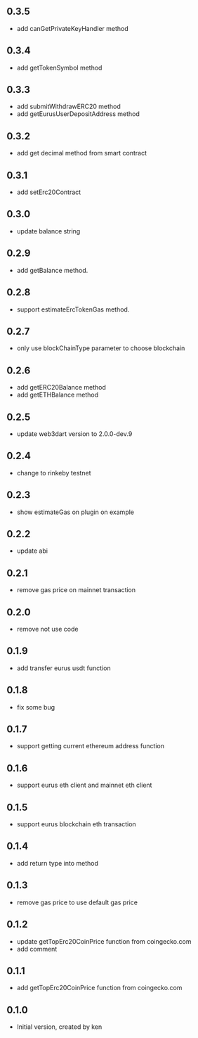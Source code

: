 ## 0.3.5
- add canGetPrivateKeyHandler method

## 0.3.4
- add getTokenSymbol method

## 0.3.3
- add submitWithdrawERC20 method
- add getEurusUserDepositAddress method

## 0.3.2
- add get decimal method from smart contract

## 0.3.1
- add setErc20Contract

## 0.3.0
- update balance string

## 0.2.9

- add getBalance method.

## 0.2.8

- support estimateErcTokenGas method.

## 0.2.7

- only use blockChainType parameter to choose blockchain

## 0.2.6

- add getERC20Balance method
- add getETHBalance method

## 0.2.5

- update web3dart version to 2.0.0-dev.9


## 0.2.4

- change to rinkeby testnet

## 0.2.3

- show estimateGas on plugin on example

## 0.2.2

- update abi

## 0.2.1

- remove gas price on mainnet transaction

## 0.2.0

- remove not use code

## 0.1.9

- add transfer eurus usdt function

## 0.1.8

- fix some bug

## 0.1.7

- support getting current ethereum address function

## 0.1.6

- support eurus eth client and mainnet eth client

## 0.1.5

- support eurus blockchain eth transaction

## 0.1.4

- add return type into method

## 0.1.3

- remove gas price to use default gas price

## 0.1.2

- update getTopErc20CoinPrice function from coingecko.com
- add comment

## 0.1.1

- add getTopErc20CoinPrice function from coingecko.com

## 0.1.0

- Initial version, created by ken